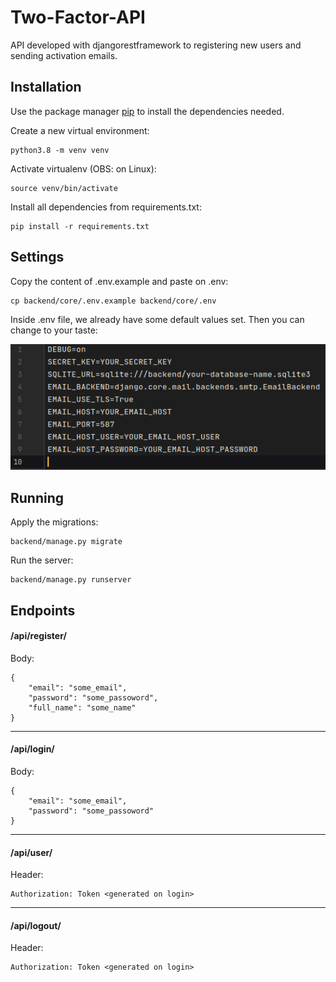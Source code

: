 # Two-Factor-API

API developed with djangorestframework to registering new users and sending activation emails.

## Installation

Use the package manager [pip](https://pip.pypa.io/en/stable/) to install the dependencies needed.

Create a new virtual environment:
```
python3.8 -m venv venv
```

Activate virtualenv (OBS: on Linux):
```
source venv/bin/activate
```

Install all dependencies from requirements.txt:
```
pip install -r requirements.txt
```

## Settings

Copy the content of .env.example and paste on .env:
```
cp backend/core/.env.example backend/core/.env
```

Inside .env file, we already have some default values set. Then you can change to your taste:

![mail-env](https://raw.githubusercontent.com/HenriqueHartmann/Images/main/pictures/mail-env.png)

## Running

Apply the migrations:
```
backend/manage.py migrate
```

Run the server:
```
backend/manage.py runserver
```

## Endpoints

#### /api/register/

Body:
```
{
    "email": "some_email",
    "password": "some_passoword",
    "full_name": "some_name"
}
```
<hr>

#### /api/login/

Body:
```
{
    "email": "some_email",
    "password": "some_passoword"
}
```
<hr>

#### /api/user/

Header:
```
Authorization: Token <generated on login>
```
<hr>

#### /api/logout/

Header:
```
Authorization: Token <generated on login>
```


